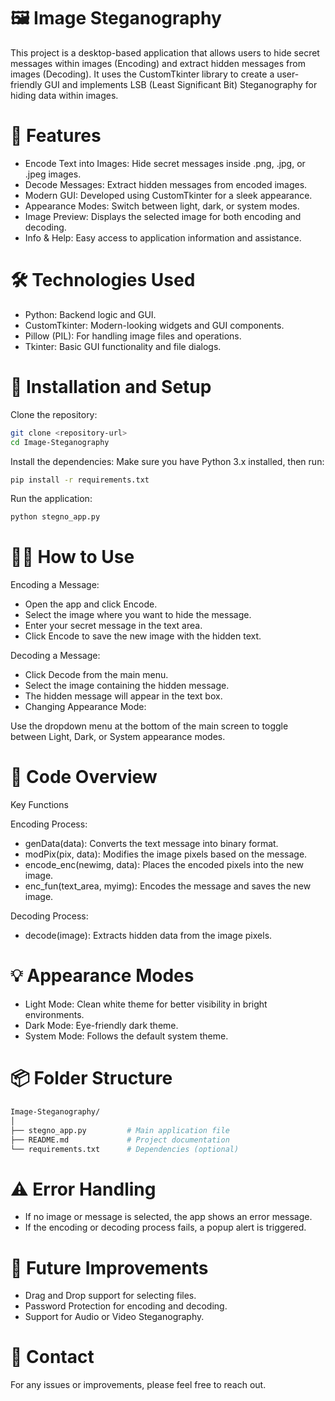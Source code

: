 # 🖼️ Image Steganography
This project is a desktop-based application that allows users to hide secret messages within images (Encoding) and extract hidden messages from images (Decoding). It uses the CustomTkinter library to create a user-friendly GUI and implements LSB (Least Significant Bit) Steganography for hiding data within images.

# 🎯 Features
- Encode Text into Images: Hide secret messages inside .png, .jpg, or .jpeg images.
- Decode Messages: Extract hidden messages from encoded images.
- Modern GUI: Developed using CustomTkinter for a sleek appearance.
- Appearance Modes: Switch between light, dark, or system modes.
- Image Preview: Displays the selected image for both encoding and decoding.
- Info & Help: Easy access to application information and assistance.

# 🛠️ Technologies Used
- Python: Backend logic and GUI.
- CustomTkinter: Modern-looking widgets and GUI components.
- Pillow (PIL): For handling image files and operations.
- Tkinter: Basic GUI functionality and file dialogs.

# 📁 Installation and Setup
Clone the repository:

```bash
git clone <repository-url>
cd Image-Steganography
```

Install the dependencies: Make sure you have Python 3.x installed, then run:

```bash
pip install -r requirements.txt
```
Run the application:

```bash
python stegno_app.py
```

# 🧑‍💻 How to Use
Encoding a Message:

- Open the app and click Encode.
- Select the image where you want to hide the message.
- Enter your secret message in the text area.
- Click Encode to save the new image with the hidden text.

Decoding a Message:

- Click Decode from the main menu.
- Select the image containing the hidden message.
- The hidden message will appear in the text box.
- Changing Appearance Mode:

Use the dropdown menu at the bottom of the main screen to toggle between Light, Dark, or System appearance modes.

# 📝 Code Overview
Key Functions

Encoding Process:

- genData(data): Converts the text message into binary format.
- modPix(pix, data): Modifies the image pixels based on the message.
- encode_enc(newimg, data): Places the encoded pixels into the new image.
- enc_fun(text_area, myimg): Encodes the message and saves the new image.

Decoding Process:

- decode(image): Extracts hidden data from the image pixels.

# 💡 Appearance Modes
- Light Mode: Clean white theme for better visibility in bright environments.
- Dark Mode: Eye-friendly dark theme.
- System Mode: Follows the default system theme.

# 📦 Folder Structure
```bash
Image-Steganography/
│
├── stegno_app.py         # Main application file
├── README.md             # Project documentation
└── requirements.txt      # Dependencies (optional)
```

# ⚠️ Error Handling
- If no image or message is selected, the app shows an error message.
- If the encoding or decoding process fails, a popup alert is triggered.

# 🤖 Future Improvements
- Drag and Drop support for selecting files.
- Password Protection for encoding and decoding.
- Support for Audio or Video Steganography.


# 📧 Contact

For any issues or improvements, please feel free to reach out.